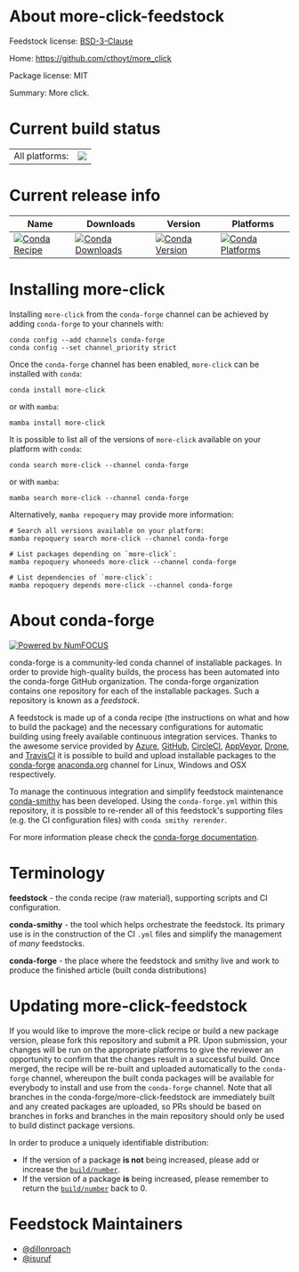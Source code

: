 About more-click-feedstock
==========================

Feedstock license: [BSD-3-Clause](https://github.com/conda-forge/more-click-feedstock/blob/main/LICENSE.txt)

Home: https://github.com/cthoyt/more_click

Package license: MIT

Summary: More click.

Current build status
====================


<table><tr><td>All platforms:</td>
    <td>
      <a href="https://dev.azure.com/conda-forge/feedstock-builds/_build/latest?definitionId=21154&branchName=main">
        <img src="https://dev.azure.com/conda-forge/feedstock-builds/_apis/build/status/more-click-feedstock?branchName=main">
      </a>
    </td>
  </tr>
</table>

Current release info
====================

| Name | Downloads | Version | Platforms |
| --- | --- | --- | --- |
| [![Conda Recipe](https://img.shields.io/badge/recipe-more--click-green.svg)](https://anaconda.org/conda-forge/more-click) | [![Conda Downloads](https://img.shields.io/conda/dn/conda-forge/more-click.svg)](https://anaconda.org/conda-forge/more-click) | [![Conda Version](https://img.shields.io/conda/vn/conda-forge/more-click.svg)](https://anaconda.org/conda-forge/more-click) | [![Conda Platforms](https://img.shields.io/conda/pn/conda-forge/more-click.svg)](https://anaconda.org/conda-forge/more-click) |

Installing more-click
=====================

Installing `more-click` from the `conda-forge` channel can be achieved by adding `conda-forge` to your channels with:

```
conda config --add channels conda-forge
conda config --set channel_priority strict
```

Once the `conda-forge` channel has been enabled, `more-click` can be installed with `conda`:

```
conda install more-click
```

or with `mamba`:

```
mamba install more-click
```

It is possible to list all of the versions of `more-click` available on your platform with `conda`:

```
conda search more-click --channel conda-forge
```

or with `mamba`:

```
mamba search more-click --channel conda-forge
```

Alternatively, `mamba repoquery` may provide more information:

```
# Search all versions available on your platform:
mamba repoquery search more-click --channel conda-forge

# List packages depending on `more-click`:
mamba repoquery whoneeds more-click --channel conda-forge

# List dependencies of `more-click`:
mamba repoquery depends more-click --channel conda-forge
```


About conda-forge
=================

[![Powered by
NumFOCUS](https://img.shields.io/badge/powered%20by-NumFOCUS-orange.svg?style=flat&colorA=E1523D&colorB=007D8A)](https://numfocus.org)

conda-forge is a community-led conda channel of installable packages.
In order to provide high-quality builds, the process has been automated into the
conda-forge GitHub organization. The conda-forge organization contains one repository
for each of the installable packages. Such a repository is known as a *feedstock*.

A feedstock is made up of a conda recipe (the instructions on what and how to build
the package) and the necessary configurations for automatic building using freely
available continuous integration services. Thanks to the awesome service provided by
[Azure](https://azure.microsoft.com/en-us/services/devops/), [GitHub](https://github.com/),
[CircleCI](https://circleci.com/), [AppVeyor](https://www.appveyor.com/),
[Drone](https://cloud.drone.io/welcome), and [TravisCI](https://travis-ci.com/)
it is possible to build and upload installable packages to the
[conda-forge](https://anaconda.org/conda-forge) [anaconda.org](https://anaconda.org/)
channel for Linux, Windows and OSX respectively.

To manage the continuous integration and simplify feedstock maintenance
[conda-smithy](https://github.com/conda-forge/conda-smithy) has been developed.
Using the ``conda-forge.yml`` within this repository, it is possible to re-render all of
this feedstock's supporting files (e.g. the CI configuration files) with ``conda smithy rerender``.

For more information please check the [conda-forge documentation](https://conda-forge.org/docs/).

Terminology
===========

**feedstock** - the conda recipe (raw material), supporting scripts and CI configuration.

**conda-smithy** - the tool which helps orchestrate the feedstock.
                   Its primary use is in the construction of the CI ``.yml`` files
                   and simplify the management of *many* feedstocks.

**conda-forge** - the place where the feedstock and smithy live and work to
                  produce the finished article (built conda distributions)


Updating more-click-feedstock
=============================

If you would like to improve the more-click recipe or build a new
package version, please fork this repository and submit a PR. Upon submission,
your changes will be run on the appropriate platforms to give the reviewer an
opportunity to confirm that the changes result in a successful build. Once
merged, the recipe will be re-built and uploaded automatically to the
`conda-forge` channel, whereupon the built conda packages will be available for
everybody to install and use from the `conda-forge` channel.
Note that all branches in the conda-forge/more-click-feedstock are
immediately built and any created packages are uploaded, so PRs should be based
on branches in forks and branches in the main repository should only be used to
build distinct package versions.

In order to produce a uniquely identifiable distribution:
 * If the version of a package **is not** being increased, please add or increase
   the [``build/number``](https://docs.conda.io/projects/conda-build/en/latest/resources/define-metadata.html#build-number-and-string).
 * If the version of a package **is** being increased, please remember to return
   the [``build/number``](https://docs.conda.io/projects/conda-build/en/latest/resources/define-metadata.html#build-number-and-string)
   back to 0.

Feedstock Maintainers
=====================

* [@dillonroach](https://github.com/dillonroach/)
* [@isuruf](https://github.com/isuruf/)

